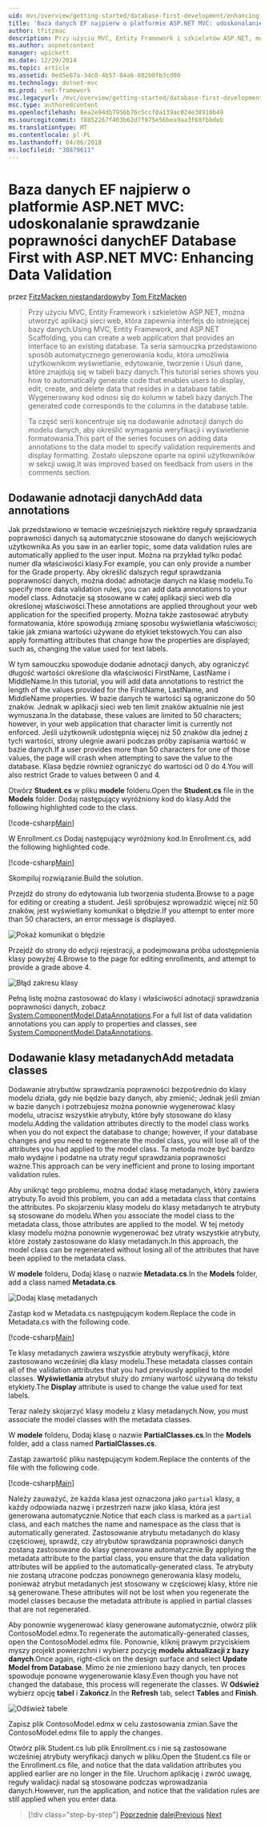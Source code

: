 ```yaml
---
uid: mvc/overview/getting-started/database-first-development/enhancing-data-validation
title: 'Baza danych EF najpierw o platformie ASP.NET MVC: udoskonalanie sprawdzanie poprawności danych | Dokumentacja firmy Microsoft'
author: tfitzmac
description: Przy użyciu MVC, Entity Framework i szkieletów ASP.NET, można utworzyć aplikacji sieci web, która zapewnia interfejs do istniejącej bazy danych. Ten samouczek seri...
ms.author: aspnetcontent
manager: wpickett
ms.date: 12/29/2014
ms.topic: article
ms.assetid: 0ed5e67a-34c0-4b57-84a6-802b0fb3cd00
ms.technology: dotnet-mvc
ms.prod: .net-framework
msc.legacyurl: /mvc/overview/getting-started/database-first-development/enhancing-data-validation
msc.type: authoredcontent
ms.openlocfilehash: 8ea2e94db7956b76c5ccf0a139ac024e38910b49
ms.sourcegitcommit: f8852267f463b62d7f975e56bea9aa3f68fbbdeb
ms.translationtype: MT
ms.contentlocale: pl-PL
ms.lasthandoff: 04/06/2018
ms.locfileid: "30879611"
---
```

<a name="ef-database-first-with-aspnet-mvc-enhancing-data-validation"></a><span data-ttu-id="90fe9-104">Baza danych EF najpierw o platformie ASP.NET MVC: udoskonalanie sprawdzanie poprawności danych</span><span class="sxs-lookup"><span data-stu-id="90fe9-104">EF Database First with ASP.NET MVC: Enhancing Data Validation</span></span>
====================
<span data-ttu-id="90fe9-105">przez [FitzMacken niestandardowy](https://github.com/tfitzmac)</span><span class="sxs-lookup"><span data-stu-id="90fe9-105">by [Tom FitzMacken](https://github.com/tfitzmac)</span></span>

> <span data-ttu-id="90fe9-106">Przy użyciu MVC, Entity Framework i szkieletów ASP.NET, można utworzyć aplikacji sieci web, która zapewnia interfejs do istniejącej bazy danych.</span><span class="sxs-lookup"><span data-stu-id="90fe9-106">Using MVC, Entity Framework, and ASP.NET Scaffolding, you can create a web application that provides an interface to an existing database.</span></span> <span data-ttu-id="90fe9-107">Ta seria samouczka przedstawiono sposób automatycznego generowania kodu, która umożliwia użytkownikom wyświetlanie, edytowanie, tworzenie i Usuń dane, które znajdują się w tabeli bazy danych.</span><span class="sxs-lookup"><span data-stu-id="90fe9-107">This tutorial series shows you how to automatically generate code that enables users to display, edit, create, and delete data that resides in a database table.</span></span> <span data-ttu-id="90fe9-108">Wygenerowany kod odnosi się do kolumn w tabeli bazy danych.</span><span class="sxs-lookup"><span data-stu-id="90fe9-108">The generated code corresponds to the columns in the database table.</span></span>
> 
> <span data-ttu-id="90fe9-109">Ta część serii koncentruje się na dodawanie adnotacji danych do modelu danych, aby określić wymagania weryfikacji i wyświetlenie formatowania.</span><span class="sxs-lookup"><span data-stu-id="90fe9-109">This part of the series focuses on adding data annotations to the data model to specify validation requirements and display formatting.</span></span> <span data-ttu-id="90fe9-110">Zostało ulepszone oparte na opinii użytkowników w sekcji uwag.</span><span class="sxs-lookup"><span data-stu-id="90fe9-110">It was improved based on feedback from users in the comments section.</span></span>


## <a name="add-data-annotations"></a><span data-ttu-id="90fe9-111">Dodawanie adnotacji danych</span><span class="sxs-lookup"><span data-stu-id="90fe9-111">Add data annotations</span></span>

<span data-ttu-id="90fe9-112">Jak przedstawiono w temacie wcześniejszych niektóre reguły sprawdzania poprawności danych są automatycznie stosowane do danych wejściowych użytkownika.</span><span class="sxs-lookup"><span data-stu-id="90fe9-112">As you saw in an earlier topic, some data validation rules are automatically applied to the user input.</span></span> <span data-ttu-id="90fe9-113">Można na przykład tylko podać numer dla właściwości klasy.</span><span class="sxs-lookup"><span data-stu-id="90fe9-113">For example, you can only provide a number for the Grade property.</span></span> <span data-ttu-id="90fe9-114">Aby określić dalszych reguł sprawdzania poprawności danych, można dodać adnotacje danych na klasę modelu.</span><span class="sxs-lookup"><span data-stu-id="90fe9-114">To specify more data validation rules, you can add data annotations to your model class.</span></span> <span data-ttu-id="90fe9-115">Adnotacje są stosowane w całej aplikacji sieci web dla określonej właściwości.</span><span class="sxs-lookup"><span data-stu-id="90fe9-115">These annotations are applied throughout your web application for the specified property.</span></span> <span data-ttu-id="90fe9-116">Można także zastosować atrybuty formatowania, które spowodują zmianę sposobu wyświetlania właściwości; takie jak zmiana wartości używane do etykiet tekstowych.</span><span class="sxs-lookup"><span data-stu-id="90fe9-116">You can also apply formatting attributes that change how the properties are displayed; such as, changing the value used for text labels.</span></span>

<span data-ttu-id="90fe9-117">W tym samouczku spowoduje dodanie adnotacji danych, aby ograniczyć długość wartości określone dla właściwości FirstName, LastName i MiddleName.</span><span class="sxs-lookup"><span data-stu-id="90fe9-117">In this tutorial, you will add data annotations to restrict the length of the values provided for the FirstName, LastName, and MiddleName properties.</span></span> <span data-ttu-id="90fe9-118">W bazie danych te wartości są ograniczone do 50 znaków. Jednak w aplikacji sieci web ten limit znaków aktualnie nie jest wymuszana.</span><span class="sxs-lookup"><span data-stu-id="90fe9-118">In the database, these values are limited to 50 characters; however, in your web application that character limit is currently not enforced.</span></span> <span data-ttu-id="90fe9-119">Jeśli użytkownik udostępnia więcej niż 50 znaków dla jednej z tych wartości, strony ulegnie awarii podczas próby zapisania wartość w bazie danych.</span><span class="sxs-lookup"><span data-stu-id="90fe9-119">If a user provides more than 50 characters for one of those values, the page will crash when attempting to save the value to the database.</span></span> <span data-ttu-id="90fe9-120">Klasa będzie również ograniczyć do wartości od 0 do 4.</span><span class="sxs-lookup"><span data-stu-id="90fe9-120">You will also restrict Grade to values between 0 and 4.</span></span>

<span data-ttu-id="90fe9-121">Otwórz **Student.cs** w pliku **modele** folderu.</span><span class="sxs-lookup"><span data-stu-id="90fe9-121">Open the **Student.cs** file in the **Models** folder.</span></span> <span data-ttu-id="90fe9-122">Dodaj następujący wyróżniony kod do klasy.</span><span class="sxs-lookup"><span data-stu-id="90fe9-122">Add the following highlighted code to the class.</span></span>

[!code-csharp[Main](enhancing-data-validation/samples/sample1.cs?highlight=5,15,17,20)]

<span data-ttu-id="90fe9-123">W Enrollment.cs Dodaj następujący wyróżniony kod.</span><span class="sxs-lookup"><span data-stu-id="90fe9-123">In Enrollment.cs, add the following highlighted code.</span></span>

[!code-csharp[Main](enhancing-data-validation/samples/sample2.cs?highlight=5,10)]

<span data-ttu-id="90fe9-124">Skompiluj rozwiązanie.</span><span class="sxs-lookup"><span data-stu-id="90fe9-124">Build the solution.</span></span>

<span data-ttu-id="90fe9-125">Przejdź do strony do edytowania lub tworzenia studenta.</span><span class="sxs-lookup"><span data-stu-id="90fe9-125">Browse to a page for editing or creating a student.</span></span> <span data-ttu-id="90fe9-126">Jeśli spróbujesz wprowadzić więcej niż 50 znaków, jest wyświetlany komunikat o błędzie.</span><span class="sxs-lookup"><span data-stu-id="90fe9-126">If you attempt to enter more than 50 characters, an error message is displayed.</span></span>

![Pokaż komunikat o błędzie](enhancing-data-validation/_static/image1.png)

<span data-ttu-id="90fe9-128">Przejdź do strony do edycji rejestracji, a podejmowana próba udostępnienia klasy powyżej 4.</span><span class="sxs-lookup"><span data-stu-id="90fe9-128">Browse to the page for editing enrollments, and attempt to provide a grade above 4.</span></span>

![Błąd zakresu klasy](enhancing-data-validation/_static/image2.png)

<span data-ttu-id="90fe9-130">Pełną listę można zastosować do klasy i właściwości adnotacji sprawdzania poprawności danych, zobacz [System.ComponentModel.DataAnnotations](https://msdn.microsoft.com/library/system.componentmodel.dataannotations.aspx).</span><span class="sxs-lookup"><span data-stu-id="90fe9-130">For a full list of data validation annotations you can apply to properties and classes, see [System.ComponentModel.DataAnnotations](https://msdn.microsoft.com/library/system.componentmodel.dataannotations.aspx).</span></span>

## <a name="add-metadata-classes"></a><span data-ttu-id="90fe9-131">Dodawanie klasy metadanych</span><span class="sxs-lookup"><span data-stu-id="90fe9-131">Add metadata classes</span></span>

<span data-ttu-id="90fe9-132">Dodawanie atrybutów sprawdzania poprawności bezpośrednio do klasy modelu działa, gdy nie będzie bazy danych, aby zmienić; Jednak jeśli zmian w bazie danych i potrzebujesz można ponownie wygenerować klasy modelu, utracisz wszystkie atrybuty, które były stosowane do klasy modelu.</span><span class="sxs-lookup"><span data-stu-id="90fe9-132">Adding the validation attributes directly to the model class works when you do not expect the database to change; however, if your database changes and you need to regenerate the model class, you will lose all of the attributes you had applied to the model class.</span></span> <span data-ttu-id="90fe9-133">Ta metoda może być bardzo mało wydajne i podatne na utraty reguł sprawdzania poprawności ważne.</span><span class="sxs-lookup"><span data-stu-id="90fe9-133">This approach can be very inefficient and prone to losing important validation rules.</span></span>

<span data-ttu-id="90fe9-134">Aby uniknąć tego problemu, można dodać klasę metadanych, który zawiera atrybuty.</span><span class="sxs-lookup"><span data-stu-id="90fe9-134">To avoid this problem, you can add a metadata class that contains the attributes.</span></span> <span data-ttu-id="90fe9-135">Po skojarzeniu klasy modelu do klasy metadanych te atrybuty są stosowane do modelu.</span><span class="sxs-lookup"><span data-stu-id="90fe9-135">When you associate the model class to the metadata class, those attributes are applied to the model.</span></span> <span data-ttu-id="90fe9-136">W tej metody klasy modelu można ponownie wygenerować bez utraty wszystkie atrybuty, które zostały zastosowane do klasy metadanych.</span><span class="sxs-lookup"><span data-stu-id="90fe9-136">In this approach, the model class can be regenerated without losing all of the attributes that have been applied to the metadata class.</span></span>

<span data-ttu-id="90fe9-137">W **modele** folderu, Dodaj klasę o nazwie **Metadata.cs**.</span><span class="sxs-lookup"><span data-stu-id="90fe9-137">In the **Models** folder, add a class named **Metadata.cs**.</span></span>

![Dodaj klasę metadanych](enhancing-data-validation/_static/image3.png)

<span data-ttu-id="90fe9-139">Zastąp kod w Metadata.cs następującym kodem.</span><span class="sxs-lookup"><span data-stu-id="90fe9-139">Replace the code in Metadata.cs with the following code.</span></span>

[!code-csharp[Main](enhancing-data-validation/samples/sample3.cs)]

<span data-ttu-id="90fe9-140">Te klasy metadanych zawiera wszystkie atrybuty weryfikacji, które zastosowano wcześniej dla klasy modelu.</span><span class="sxs-lookup"><span data-stu-id="90fe9-140">These metadata classes contain all of the validation attributes that you had previously applied to the model classes.</span></span> <span data-ttu-id="90fe9-141">**Wyświetlania** atrybut służy do zmiany wartość używaną do tekstu etykiety.</span><span class="sxs-lookup"><span data-stu-id="90fe9-141">The **Display** attribute is used to change the value used for text labels.</span></span>

<span data-ttu-id="90fe9-142">Teraz należy skojarzyć klasy modelu z klasy metadanych.</span><span class="sxs-lookup"><span data-stu-id="90fe9-142">Now, you must associate the model classes with the metadata classes.</span></span>

<span data-ttu-id="90fe9-143">W **modele** folderu, Dodaj klasę o nazwie **PartialClasses.cs**.</span><span class="sxs-lookup"><span data-stu-id="90fe9-143">In the **Models** folder, add a class named **PartialClasses.cs**.</span></span>

<span data-ttu-id="90fe9-144">Zastąp zawartość pliku następującym kodem.</span><span class="sxs-lookup"><span data-stu-id="90fe9-144">Replace the contents of the file with the following code.</span></span>

[!code-csharp[Main](enhancing-data-validation/samples/sample4.cs)]

<span data-ttu-id="90fe9-145">Należy zauważyć, że każda klasa jest oznaczona jako `partial` klasy, a każdy odpowiada nazwę i przestrzeń nazw jako klasa, która jest generowana automatycznie.</span><span class="sxs-lookup"><span data-stu-id="90fe9-145">Notice that each class is marked as a `partial` class, and each matches the name and namespace as the class that is automatically generated.</span></span> <span data-ttu-id="90fe9-146">Zastosowanie atrybutu metadanych do klasy częściowej, sprawdź, czy atrybutów sprawdzania poprawności danych zostaną zastosowane do klasy generowane automatycznie.</span><span class="sxs-lookup"><span data-stu-id="90fe9-146">By applying the metadata attribute to the partial class, you ensure that the data validation attributes will be applied to the automatically-generated class.</span></span> <span data-ttu-id="90fe9-147">Te atrybuty nie zostaną utracone podczas ponownego generowania klasy modelu, ponieważ atrybut metadanych jest stosowany w częściowej klasy, które nie są generowane.</span><span class="sxs-lookup"><span data-stu-id="90fe9-147">These attributes will not be lost when you regenerate the model classes because the metadata attribute is applied in partial classes that are not regenerated.</span></span>

<span data-ttu-id="90fe9-148">Aby ponownie wygenerować klasy generowane automatycznie, otwórz plik ContosoModel.edmx.</span><span class="sxs-lookup"><span data-stu-id="90fe9-148">To regenerate the automatically-generated classes, open the ContosoModel.edmx file.</span></span> <span data-ttu-id="90fe9-149">Ponownie, kliknij prawym przyciskiem myszy projekt powierzchni i wybierz pozycję **modelu aktualizacji z bazy danych**.</span><span class="sxs-lookup"><span data-stu-id="90fe9-149">Once again, right-click on the design surface and select **Update Model from Database**.</span></span> <span data-ttu-id="90fe9-150">Mimo że nie zmieniono bazy danych, ten proces spowoduje ponowne wygenerowanie klasy.</span><span class="sxs-lookup"><span data-stu-id="90fe9-150">Even though you have not changed the database, this process will regenerate the classes.</span></span> <span data-ttu-id="90fe9-151">W **Odśwież** wybierz opcję **tabel** i **Zakończ**.</span><span class="sxs-lookup"><span data-stu-id="90fe9-151">In the **Refresh** tab, select **Tables** and **Finish**.</span></span>

![Odśwież tabele](enhancing-data-validation/_static/image4.png)

<span data-ttu-id="90fe9-153">Zapisz plik ContosoModel.edmx w celu zastosowania zmian.</span><span class="sxs-lookup"><span data-stu-id="90fe9-153">Save the ContosoModel.edmx file to apply the changes.</span></span>

<span data-ttu-id="90fe9-154">Otwórz plik Student.cs lub plik Enrollment.cs i nie są zastosowane wcześniej atrybuty weryfikacji danych w pliku.</span><span class="sxs-lookup"><span data-stu-id="90fe9-154">Open the Student.cs file or the Enrollment.cs file, and notice that the data validation attributes you applied earlier are no longer in the file.</span></span> <span data-ttu-id="90fe9-155">Uruchom aplikację i zwróć uwagę, reguły walidacji nadal są stosowane podczas wprowadzania danych.</span><span class="sxs-lookup"><span data-stu-id="90fe9-155">However, run the application, and notice that the validation rules are still applied when you enter data.</span></span>

> [!div class="step-by-step"]
> <span data-ttu-id="90fe9-156">[Poprzednie](customizing-a-view.md)
> [dalej](publish-to-azure.md)</span><span class="sxs-lookup"><span data-stu-id="90fe9-156">[Previous](customizing-a-view.md)
[Next](publish-to-azure.md)</span></span>
